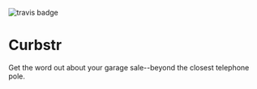 ![travis badge](https://travis-ci.org/Curbstr/Curbstr.svg)

Curbstr
===========================

Get the word out about your garage sale--beyond the closest telephone pole.
